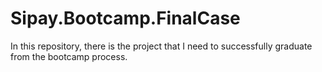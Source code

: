 # Sipay.Bootcamp.FinalCase
 In this repository, there is the project that I need to successfully graduate from the bootcamp process.
